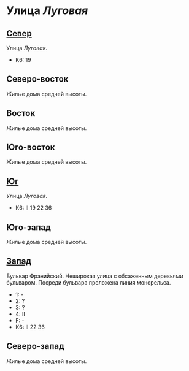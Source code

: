 # Улица *Луговая*

## [Север](./610050.md)

Улица *Луговая*.

* K6:   19

## Северо-восток

Жилые дома средней высоты.

## Восток

Жилые дома средней высоты.

## Юго-восток

Жилые дома средней высоты.

## [Юг](./610070.md)

Улица *Луговая*.

* K6:   II
        19  22  36

## Юго-запад

Жилые дома средней высоты.

## [Запад](./600065.md)

Бульвар Франийский.
Неширокая улица с обсаженным деревьями бульваром.
Посреди бульвара проложена линия монорельса.

* 1:    -
* 2:    ?
* 3:    ?
* 4:    II
* F:    -
* K6:   II
        22  36

## Северо-запад

Жилые дома средней высоты.
